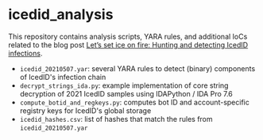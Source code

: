 # icedid_analysis
This repository contains analysis scripts, YARA rules, and additional IoCs related to the blog post [Let’s set ice on fire: Hunting and detecting IcedID infections](https://www.telekom.com/en/blog/group/article/let-s-set-ice-on-fire-hunting-and-detecting-icedid-infections-627240).

- `icedid_20210507.yar`: several YARA rules to detect (binary) components of IcedID's infection chain
- `decrypt_strings_ida.py`: example implementation of core string decryption of 2021 IcedID samples using IDAPython / IDA Pro 7.6
- `compute_botid_and_regkeys.py`: computes bot ID and account-specific registry keys for IcedID's global storage
- `icedid_hashes.csv`: list of hashes that match the rules from `icedid_20210507.yar`
